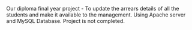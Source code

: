 Our diploma final year project - To update the arrears details of all the students and make it available to the management. Using Apache server and MySQL Database.
Project is not completed.
